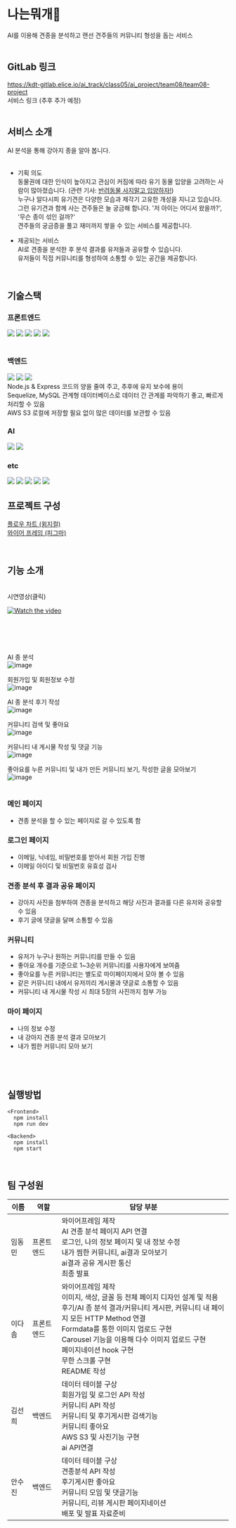 # 나는뭐개🐶
AI를 이용해 견종을 분석하고 랜선 견주들의 커뮤니티 형성을 돕는 서비스
<br>
<br>

## GitLab 링크

https://kdt-gitlab.elice.io/ai_track/class05/ai_project/team08/team08-project
<br> 서비스 링크 (추후 추가 예정)
<br>
<br>

## 서비스 소개

AI 분석을 통해 강아지 종을 알아 봅니다.
<br>
<br>

- 기획 의도
<br>동물권에 대한 인식이 높아지고 관심이 커짐에 따라 유기 동물 입양을 
고려하는 사람이 많아졌습니다. (관련 기사: [반려동물 사지말고 입양하자!](http://www.newstnt.com/news/articleView.html?idxno=238264))
<br>누구나 알다시피 유기견은 다양한 모습과 제각기 고유한 개성을 지니고 있습니다. 
<br>그런 유기견과 함께 사는 견주들은 늘 궁금해 합니다. '저 아이는 어디서 왔을까?', '무슨 종이 섞인 걸까?' 
<br> 견주들의 궁금증을 풀고 재미까지 쌓을 수 있는 서비스를 제공합니다.  

- 제공되는 서비스
<br> AI로 견종을 분석한 후 분석 결과를 유저들과 공유할 수 있습니다. 
<br> 유저들이 직접 커뮤니티를 형성하여 소통할 수 있는 공간을 제공합니다.

<br>

## 기술스택

### 프론트엔드

<img src="https://img.shields.io/badge/react-61DAFB?style=flat&logo=react&logoColor=white"/> <img src="https://img.shields.io/badge/typescript-3178C6?style=flat&logo=typescript&logoColor=black"/> <img src="https://img.shields.io/badge/vite-646CFF?style=flat&logo=Vite&logoColor=black"/> <img src="https://img.shields.io/badge/styled-components-DB7093?style=flat&logo=styled-components&logoColor=black"/> <img src="https://img.shields.io/badge/MUI-007FFF?style=flat&logo=MUI&logoColor=white"/> <br>
<br>

### 백엔드

<img src="https://img.shields.io/badge/Node.js-339933?style=flat&logo=Node.js&logoColor=black"/> <img src="https://img.shields.io/badge/Express-c2c2c2?style=flat&logo=Express&logoColor=black"/> <img src="https://img.shields.io/badge/Amazon S3-569A31?style=flat&logo=Amazon S3&logoColor=black"/>
<br>
Node.js & Express 코드의 양을 줄여 주고, 추후에 유지 보수에 용이
<br>Sequelize, MySQL 관계형 데이터베이스로 데이터 간 관계를 파악하기 좋고, 빠르게 처리할 수 있음
<br>AWS S3 로컬에 저장할 필요 없이 많은 데이터를 보관할 수 있음
<br>


### AI

<img src="https://img.shields.io/badge/Flask-FDA061?style=flat&logo=Flask&logoColor=black"/> <img src="https://img.shields.io/badge/Pytorch-EE4C2C?style=flat&logo=Pytorch&logoColor=black"/>
<br>

### etc
<img src="https://img.shields.io/badge/prettier-F7B93E?style=flat&logo=Prettier&logoColor=white"/> <img src="https://img.shields.io/badge/ESLint-4B32C3?style=flat&logo=ESLint&logoColor=white"/> <img src="https://img.shields.io/badge/Figma-F24E1E?style=flat&logo=Figma&logoColor=white"/> <img src="https://img.shields.io/badge/Whimsical-F24E1E?style=flat&logo=Whimsical&logoColor=white"/> <img src="https://img.shields.io/badge/Gitlab-FC6D26?style=flat&logo=Gitlab&logoColor=white"/>
<br>

## 프로젝트 구성

[플로우 차트 (윔지컬)](https://whimsical.com/3-CFWtfKhQm5ordE5wtXu8VS)
<br>
[와이어 프레임 (피그마)](https://www.figma.com/file/pDiUJYWrYapvzgJUHNf6QC/Untitled?node-id=0%3A1)

<br>

## 기능 소개

<br>
시연영상(클릭)<br>

[![Watch the video](https://kdt-gitlab.elice.io/ai_track/class05/ai_project/team08/team08-project/uploads/b3b2369cfe9153272141b8441a272a49/%EA%B7%B8%EB%A6%BC1.png)](https://youtu.be/UsKXQdNAMw8)

<br>
<br>

#

AI 종 분석
<br>
![image](https://user-images.githubusercontent.com/99853367/220651212-7c384fb3-4e6d-490c-a3f1-94d38e75d759.png)
<br>

회원가입 및 회원정보 수정
<br>
![image](https://user-images.githubusercontent.com/99853367/220651292-8b240f29-10b3-468a-8675-7c10be273e5c.png)
<br>

AI 종 분석 후기 작성 
<br>
![image](https://user-images.githubusercontent.com/99853367/220651389-b722d75c-63ff-485e-9f0d-1dfdc946551b.png)
<br>

커뮤니티 검색 및 좋아요 
<br>
![image](https://user-images.githubusercontent.com/99853367/220651500-f2b387a4-23b0-43a3-92bc-ff6afef0fceb.png)
<br>

커뮤니티 내 게시물 작성 및 댓글 기능
<br>
![image](https://user-images.githubusercontent.com/99853367/220651547-ffba62ad-623f-4ac3-a4e5-83037f17c995.png)
<br>

좋아요를 누른 커뮤니티 및 내가 만든 커뮤니티 보기, 작성한 글을 모아보기
<br>
![image](https://user-images.githubusercontent.com/99853367/220651608-803734f0-75c9-44e4-810f-ef6f56e0019b.png)
<br>

#

### 메인 페이지

- 견종 분석을 할 수 있는 페이지로 갈 수 있도록 함

### 로그인 페이지

- 이메일, 닉네임, 비밀번호를 받아서 회원 가입 진행
- 이메일 아이디 및 비밀번호 유효성 검사

### 견종 분석 후 결과 공유 페이지

- 강아지 사진을 첨부하여 견종을 분석하고 해당 사진과 결과를 다른 유저와 공유할 수 있음
- 후기 글에 댓글을 달며 소통할 수 있음

### 커뮤니티

- 유저가 누구나 원하는 커뮤니티를 만들 수 있음
- 좋아요 개수를 기준으로 1~3순위 커뮤니티를 사용자에게 보여줌
- 좋아요를 누른 커뮤니티는 별도로 마이페이지에서 모아 볼 수 있음
- 같은 커뮤니티 내에서 유저끼리 게시물과 댓글로 소통할 수 있음
- 커뮤니티 내 게시물 작성 시 최대 5장의 사진까지 첨부 가능

### 마이 페이지

- 나의 정보 수정
- 내 강아지 견종 분석 결과 모아보기
- 내가 찜한 커뮤니티 모아 보기
  <br>

#

<br>

## 실행방법

```
<Frontend>
  npm install
  npm run dev
```

```
<Backend>
  npm install
  npm start
```

<br>

## 팀 구성원

| 이름   | 역할       | 담당 부분                                                                                                                                                                                        |
| ------ | ---------- | ------------------------------------------------------------------------------------------------------------------------------------------------------------------------------------------------ |
| 임동민 | 프론트엔드 | 와이어프레임 제작 <br> AI 견종 분석 페이지 API 연결 <br> 로그인, 나의 정보 페이지 및 내 정보 수정 <br> 내가 찜한 커뮤니티, ai결과 모아보기 <br> ai결과 공유 게시판 통신 <br> 최종 발표 |
| 이다솜 | 프론트엔드 | 와이어프레임 제작 <br> 이미지, 색상, 글꼴 등 전체 페이지 디자인 설계 및 적용 <br> 후기/AI 종 분석 결과/커뮤니티 게시판, 커뮤니티 내 페이지 모든 HTTP Method 연결 <br> Formdata를 통한 이미지 업로드 구현 <br> Carousel 기능을 이용해 다수 이미지 업로드 구현 <br> 페이지네이션 hook 구현 <br> 무한 스크롤 구현 <br> README 작성 |
| 김선희 | 백엔드     | 데이터 테이블 구상 <br> 회원가입 및 로그인 API 작성 <br> 커뮤니티 API 작성 <br> 커뮤니티 및 후기게시판 검색기능 <br> 커뮤니티 좋아요 <br>AWS S3 및 사진기능 구현 <br>ai API연결         |
| 안수진 | 백엔드     | 데이터 테이블 구상 <br> 견종분석 API 작성 <br> 후기게시판 좋아요 <br> 커뮤니티 모임 및 댓글기능<br>커뮤니티, 리뷰 게시판 페이지네이션 <br> 배포 및 발표 자료준비                                 |
